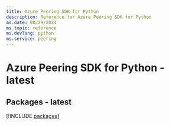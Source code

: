 ```yaml
---
title: Azure Peering SDK for Python
description: Reference for Azure Peering SDK for Python
ms.date: 08/29/2024
ms.topic: reference
ms.devlang: python
ms.service: peering
---
```

# Azure Peering SDK for Python - latest
## Packages - latest
[!INCLUDE [packages](peering-index.md)]